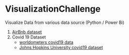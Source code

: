 # VisualizationChallenge
Visualize Data from various data source (Python / Power Bi)

1. [AirBnb dataset][1]
2. Covid 19 Dataset
   * [worldometers covid19 data][2]
   * [Johns Hopkins University covid19 dataset][3]
   
   
[1]: https://github.com/MingSheng92/VisualizationChallenge/tree/main/Airbnb_data
[2]: https://github.com/MingSheng92/VisualizationChallenge/tree/main/Covid19_part1
[3]: https://github.com/MingSheng92/VisualizationChallenge/tree/main/Covid19_part2

